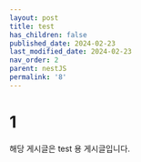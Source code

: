 ```yaml
---
layout: post
title: test
has_children: false
published_date: 2024-02-23
last_modified_date: 2024-02-23
nav_order: 2
parent: nestJS
permalink: '8'
---
```


# 1
해당 게시글은 test 용 게시글입니다.